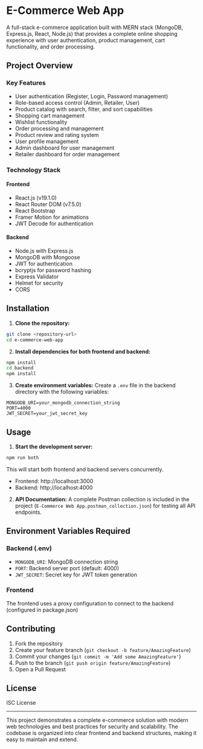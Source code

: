 # E-Commerce Web App

A full-stack e-commerce application built with MERN stack (MongoDB, Express.js, React, Node.js) that provides a complete online shopping experience with user authentication, product management, cart functionality, and order processing.

## Project Overview

### Key Features

- User authentication (Register, Login, Password management)
- Role-based access control (Admin, Retailer, User)
- Product catalog with search, filter, and sort capabilities
- Shopping cart management
- Wishlist functionality
- Order processing and management
- Product review and rating system
- User profile management
- Admin dashboard for user management
- Retailer dashboard for order management

### Technology Stack

#### Frontend
- React.js (v19.1.0)
- React Router DOM (v7.5.0)
- React Bootstrap
- Framer Motion for animations
- JWT Decode for authentication

#### Backend
- Node.js with Express.js
- MongoDB with Mongoose
- JWT for authentication
- bcryptjs for password hashing
- Express Validator
- Helmet for security
- CORS

## Installation

1. **Clone the repository:**
```bash
git clone <repository-url>
cd e-commerce-web-app
```

2. **Install dependencies for both frontend and backend:**
```bash
npm install
cd backend
npm install
```

3. **Create environment variables:**
Create a `.env` file in the backend directory with the following variables:
```
MONGODB_URI=your_mongodb_connection_string
PORT=4000
JWT_SECRET=your_jwt_secret_key
```

## Usage

1. **Start the development server:**
```bash
npm run both
```
This will start both frontend and backend servers concurrently.
- Frontend: http://localhost:3000
- Backend: http://localhost:4000

2. **API Documentation:** A complete Postman collection is included in the project (`E-Commerce Web App.postman_collection.json`) for testing all API endpoints.

## Environment Variables Required

### Backend (.env)
- `MONGODB_URI`: MongoDB connection string
- `PORT`: Backend server port (default: 4000)
- `JWT_SECRET`: Secret key for JWT token generation

### Frontend
The frontend uses a proxy configuration to connect to the backend (configured in package.json)

## Contributing

1. Fork the repository
2. Create your feature branch (`git checkout -b feature/AmazingFeature`)
3. Commit your changes (`git commit -m 'Add some AmazingFeature'`)
4. Push to the branch (`git push origin feature/AmazingFeature`)
5. Open a Pull Request

## License

ISC License

---

This project demonstrates a complete e-commerce solution with modern web technologies and best practices for security and scalability. The codebase is organized into clear frontend and backend structures, making it easy to maintain and extend.